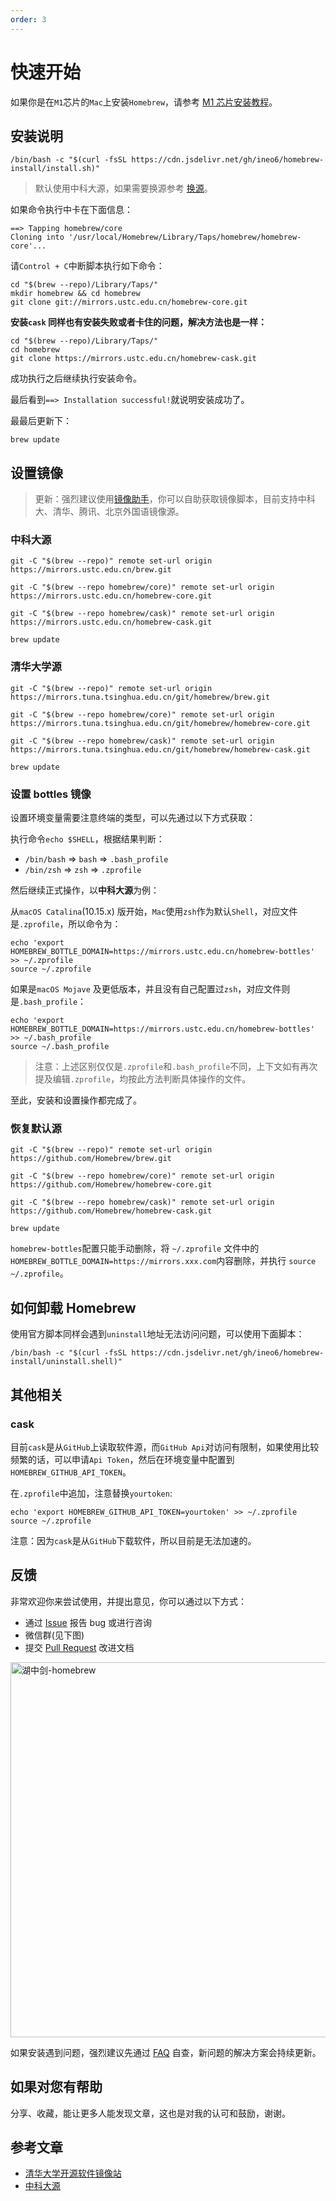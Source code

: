 ```yaml
---
order: 3
---
```


# 快速开始

如果你是在`M1`芯片的`Mac`上安装`Homebrew`，请参考 [M1 芯片安装教程](/guide/m1/)。

## 安装说明

```shell
/bin/bash -c "$(curl -fsSL https://cdn.jsdelivr.net/gh/ineo6/homebrew-install/install.sh)"
```

> 默认使用中科大源，如果需要换源参考 [换源](/guide/change-source/)。

如果命令执行中卡在下面信息：

```shell
==> Tapping homebrew/core
Cloning into '/usr/local/Homebrew/Library/Taps/homebrew/homebrew-core'...
```

请`Control + C`中断脚本执行如下命令：

```shell
cd "$(brew --repo)/Library/Taps/"
mkdir homebrew && cd homebrew
git clone git://mirrors.ustc.edu.cn/homebrew-core.git
```

**安装`cask` 同样也有安装失败或者卡住的问题，解决方法也是一样：**

```shell
cd "$(brew --repo)/Library/Taps/"
cd homebrew
git clone https://mirrors.ustc.edu.cn/homebrew-cask.git
```

成功执行之后继续执行安装命令。

最后看到`==> Installation successful!`就说明安装成功了。

最最后更新下：

```shell
brew update
```

<h2 id='part3'>设置镜像</h2>

> 更新：强烈建议使用[镜像助手](/guide/change-source/)，你可以自助获取镜像脚本，目前支持中科大、清华、腾讯、北京外国语镜像源。

### 中科大源

```shell
git -C "$(brew --repo)" remote set-url origin https://mirrors.ustc.edu.cn/brew.git

git -C "$(brew --repo homebrew/core)" remote set-url origin https://mirrors.ustc.edu.cn/homebrew-core.git

git -C "$(brew --repo homebrew/cask)" remote set-url origin https://mirrors.ustc.edu.cn/homebrew-cask.git

brew update
```

### 清华大学源

```shell
git -C "$(brew --repo)" remote set-url origin https://mirrors.tuna.tsinghua.edu.cn/git/homebrew/brew.git

git -C "$(brew --repo homebrew/core)" remote set-url origin https://mirrors.tuna.tsinghua.edu.cn/git/homebrew/homebrew-core.git

git -C "$(brew --repo homebrew/cask)" remote set-url origin https://mirrors.tuna.tsinghua.edu.cn/git/homebrew/homebrew-cask.git

brew update
```

### 设置 bottles 镜像

设置环境变量需要注意终端的类型，可以先通过以下方式获取：

执行命令`echo $SHELL`，根据结果判断：

- `/bin/bash` => `bash` => `.bash_profile`
- `/bin/zsh` => `zsh` => `.zprofile`

然后继续正式操作，以**中科大源**为例：

从`macOS Catalina`(10.15.x) 版开始，`Mac`使用`zsh`作为默认`Shell`，对应文件是`.zprofile`，所以命令为：

```shell
echo 'export HOMEBREW_BOTTLE_DOMAIN=https://mirrors.ustc.edu.cn/homebrew-bottles' >> ~/.zprofile
source ~/.zprofile
```

如果是`macOS Mojave` 及更低版本，并且没有自己配置过`zsh`，对应文件则是`.bash_profile`：

```shell
echo 'export HOMEBREW_BOTTLE_DOMAIN=https://mirrors.ustc.edu.cn/homebrew-bottles' >> ~/.bash_profile
source ~/.bash_profile
```

> 注意：上述区别仅仅是`.zprofile`和`.bash_profile`不同，上下文如有再次提及编辑`.zprofile`，均按此方法判断具体操作的文件。

至此，安装和设置操作都完成了。

### 恢复默认源

```shell
git -C "$(brew --repo)" remote set-url origin https://github.com/Homebrew/brew.git

git -C "$(brew --repo homebrew/core)" remote set-url origin https://github.com/Homebrew/homebrew-core.git

git -C "$(brew --repo homebrew/cask)" remote set-url origin https://github.com/Homebrew/homebrew-cask.git

brew update
```

`homebrew-bottles`配置只能手动删除，将 `~/.zprofile` 文件中的 `HOMEBREW_BOTTLE_DOMAIN=https://mirrors.xxx.com`内容删除，并执行 `source ~/.zprofile`。

## 如何卸载 Homebrew

使用官方脚本同样会遇到`uninstall`地址无法访问问题，可以使用下面脚本：

```shell
/bin/bash -c "$(curl -fsSL https://cdn.jsdelivr.net/gh/ineo6/homebrew-install/uninstall.shell)"
```

## 其他相关

### cask

目前`cask`是从`GitHub`上读取软件源，而`GitHub Api`对访问有限制，如果使用比较频繁的话，可以申请`Api Token`，然后在环境变量中配置到`HOMEBREW_GITHUB_API_TOKEN`。

在`.zprofile`中追加，注意替换`yourtoken`:

```shell
echo 'export HOMEBREW_GITHUB_API_TOKEN=yourtoken' >> ~/.zprofile
source ~/.zprofile
```

注意：因为`cask`是从`GitHub`下载软件，所以目前是无法加速的。

## 反馈

非常欢迎你来尝试使用，并提出意见，你可以通过以下方式：

- 通过 [Issue][issues] 报告 bug 或进行咨询
- 微信群(见下图)
- 提交 [Pull Request][pulls] 改进文档

<img src="https://i.loli.net/2021/01/03/sXGryYHa3JhB9QL.png" width="600" alt="湖中剑-homebrew" />

如果安装遇到问题，强烈建议先通过 [FAQ](/guide/faq/) 自查，新问题的解决方案会持续更新。

## 如果对您有帮助

分享、收藏，能让更多人能发现文章，这也是对我的认可和鼓励，谢谢。

## 参考文章

- [清华大学开源软件镜像站](https://mirror.tuna.tsinghua.edu.cn/help/homebrew/)
- [中科大源](http://mirrors.ustc.edu.cn/help/brew.git.html)

[issues]: https://github.com/ineo6/homebrew-install/issues
[pulls]: https://github.com/ineo6/homebrew-install/pulls
